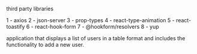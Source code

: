 third party libraries

1 - axios
2 - json-server
3 - prop-types
4 - react-type-animation
5 - react-toastify
6 - react-hook-form
7 - @hookform/resolvers
8 - yup

application that displays a list of users in a table format and includes the functionality to add a new user.